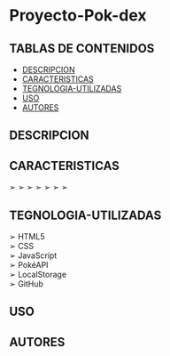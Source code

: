 # Proyecto-Pok-dex 

## TABLAS DE CONTENIDOS
- [DESCRIPCION](#descripcion)
- [CARACTERISTICAS](#caracteristicas)
- [TEGNOLOGIA-UTILIZADAS](#tecnologías-utilizadas)
- [USO](#uso)
- [AUTORES](#autores)
## DESCRIPCION 

## CARACTERISTICAS
&#10146; 
&#10146;
&#10146;
&#10146;
&#10146;
&#10146;
&#10146;
## TEGNOLOGIA-UTILIZADAS
&#10146; HTML5 <br>
&#10146; CSS <br>
&#10146; JavaScript <br>
&#10146; PokéAPI <br>
&#10146; LocalStorage <br>
&#10146; GitHub
## USO

## AUTORES
